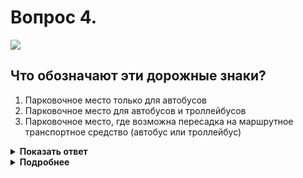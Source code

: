 # Вопрос 4.

![](https://s.drom.ru/i24227/pdd/tickets/2016/1542608332.jpg)

## Что обозначают эти дорожные знаки?

1. Парковочное место только для автобусов
2. Парковочное место для автобусов и троллейбусов
3. Парковочное место, где возможна пересадка на маршрутное транспортное средство (автобус или троллейбус)

<details>
<summary><b>Показать ответ</b></summary>
Правильный ответ: 3
</details>
<details>
<summary><b>Подробнее</b></summary>
Знак 6.4 «Парковка (парковочное место)» применён с табличкой 8.21.2 «Вид маршрутного транспортного средства». Такое сочетание знаков показывает, что с этого места для дальнейшего движения можно воспользоваться маршрутными транспортными средствами – автобусом или троллейбусом, а свой автомобиль можно оставить на оборудованной стоянке.
(«Дорожные знаки»)
</details>